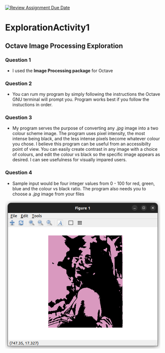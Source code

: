 [![Review Assignment Due Date](https://classroom.github.com/assets/deadline-readme-button-24ddc0f5d75046c5622901739e7c5dd533143b0c8e959d652212380cedb1ea36.svg)](https://classroom.github.com/a/oB7VDeFN)
# ExplorationActivity1

## Octave Image Processing Exploration

### Question 1
- I used the **Image Processing package** for Octave

### Question 2
- You can rum my program by simply following the instructions the Octave GNU terminal will prompt you. Program works best if you follow the instuctions in order.

### Question 3
- My program serves the purpose of converting any *.jpg* image into a two colour scheme image. The program uses pixel intensity, the most intense being black, and the less intense pixels become whatever colour you chose. I believe this program can be useful from an accessibilty point of view. You can easily create contrast in any image with a choice of colours, and edit the colour vs black so the specific image appears as desired. I can see usefulness for visually impared users.

### Question 4
- Sample input would be four integer values from 0 - 100 for red, green, blue and the colour vs black ratio. The program also needs you to choose a *.jpg* image from your files

![Here is some sampe output:](SampleOutput.png "Sample Output")
